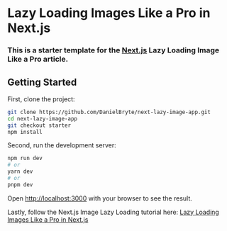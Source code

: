# Lazy Loading Images Like a Pro in Next.js

### This is a starter template for the [Next.js](https://nextjs.org/) Lazy Loading Image Like a Pro article.

## Getting Started

First, clone the project:

```bash
git clone https://github.com/DanielBryte/next-lazy-image-app.git
cd next-lazy-image-app
git checkout starter
npm install
```

Second, run the development server:

```bash
npm run dev
# or
yarn dev
# or
pnpm dev
```

Open [http://localhost:3000](http://localhost:3000) with your browser to see the result.

Lastly, follow the Next.js Image Lazy Loading tutorial here:
[Lazy Loading Images Like a Pro in Next.js](https://ezedinirudaniel.hashnode.dev/lazy-loading-images-like-a-pro-in-nextjs
)


